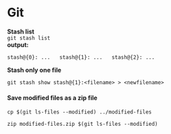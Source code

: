 # Git

**Stash list**  
`git stash list`  
**output:** 

`stash@{0}: ...  
stash@{1}: ...  
stash@{2}: ...`

**Stash only one file**

`git stash show stash@{1}:<filename> > <newfilename>`

#### Save modified files as a zip file

```text
cp $(git ls-files --modified) ../modified-files
```

```text
zip modified-files.zip $(git ls-files --modified)
```

